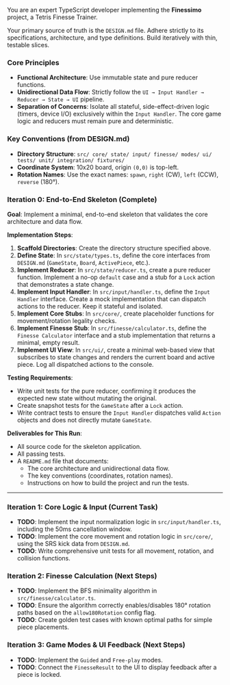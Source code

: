 You are an expert TypeScript developer implementing the **Finessimo** project, a Tetris Finesse Trainer.

Your primary source of truth is the `DESIGN.md` file. Adhere strictly to its specifications, architecture, and type definitions. Build iteratively with thin, testable slices.

### Core Principles

- **Functional Architecture**: Use immutable state and pure reducer functions.
- **Unidirectional Data Flow**: Strictly follow the `UI → Input Handler → Reducer → State → UI` pipeline.
- **Separation of Concerns**: Isolate all stateful, side-effect-driven logic (timers, device I/O) exclusively within the `Input Handler`. The core game logic and reducers must remain pure and deterministic.

### Key Conventions (from DESIGN.md)

- **Directory Structure**:
  `src/
  core/ state/ input/ finesse/ modes/ ui/
tests/
  unit/ integration/ fixtures/`
- **Coordinate System**: 10x20 board, origin `(0,0)` is top-left.
- **Rotation Names**: Use the exact names: `spawn`, `right` (CW), `left` (CCW), `reverse` (180°).

### Iteration 0: End-to-End Skeleton (Complete)

**Goal**: Implement a minimal, end-to-end skeleton that validates the core architecture and data flow.

**Implementation Steps**:

1.  **Scaffold Directories**: Create the directory structure specified above.
2.  **Define State**: In `src/state/types.ts`, define the core interfaces from `DESIGN.md` (`GameState`, `Board`, `ActivePiece`, etc.).
3.  **Implement Reducer**: In `src/state/reducer.ts`, create a pure reducer function. Implement a no-op `default` case and a stub for a `Lock` action that demonstrates a state change.
4.  **Implement Input Handler**: In `src/input/handler.ts`, define the `Input Handler` interface. Create a mock implementation that can dispatch actions to the reducer. Keep it stateful and isolated.
5.  **Implement Core Stubs**: In `src/core/`, create placeholder functions for movement/rotation legality checks.
6.  **Implement Finesse Stub**: In `src/finesse/calculator.ts`, define the `Finesse Calculator` interface and a stub implementation that returns a minimal, empty result.
7.  **Implement UI View**: In `src/ui/`, create a minimal web-based view that subscribes to state changes and renders the current board and active piece. Log all dispatched actions to the console.

**Testing Requirements**:

- Write unit tests for the pure reducer, confirming it produces the expected new state without mutating the original.
- Create snapshot tests for the `GameState` after a `Lock` action.
- Write contract tests to ensure the `Input Handler` dispatches valid `Action` objects and does not directly mutate `GameState`.

**Deliverables for This Run**:

- All source code for the skeleton application.
- All passing tests.
- A `README.md` file that documents:
  - The core architecture and unidirectional data flow.
  - The key conventions (coordinates, rotation names).
  - Instructions on how to build the project and run the tests.

---

### Iteration 1: Core Logic & Input (Current Task)

- **TODO**: Implement the input normalization logic in `src/input/handler.ts`, including the 50ms cancellation window.
- **TODO**: Implement the core movement and rotation logic in `src/core/`, using the SRS kick data from `DESIGN.md`.
- **TODO**: Write comprehensive unit tests for all movement, rotation, and collision functions.

### Iteration 2: Finesse Calculation (Next Steps)

- **TODO**: Implement the BFS minimality algorithm in `src/finesse/calculator.ts`.
- **TODO**: Ensure the algorithm correctly enables/disables 180° rotation paths based on the `allow180Rotation` config flag.
- **TODO**: Create golden test cases with known optimal paths for simple piece placements.

### Iteration 3: Game Modes & UI Feedback (Next Steps)

- **TODO**: Implement the `Guided` and `Free-play` modes.
- **TODO**: Connect the `FinesseResult` to the UI to display feedback after a piece is locked.
